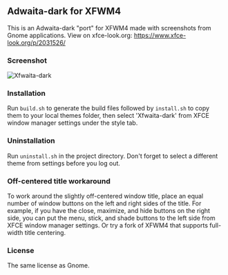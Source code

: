 ## Adwaita-dark for XFWM4

This is an Adwaita-dark "port" for XFWM4 made with screenshots from Gnome applications. View on xfce-look.org: https://www.xfce-look.org/p/2031526/

### Screenshot

![Xfwaita-dark](https://yusacetin.org/project-screenshots/xfwaita/xfwaita_screenshot_2.png)

### Installation

Run `build.sh` to generate the build files followed by `install.sh` to copy them to your local themes folder, then select 'Xfwaita-dark' from XFCE window manager settings under the style tab.

### Uninstallation

Run `uninstall.sh` in the project directory. Don't forget to select a different theme from settings before you log out.

### Off-centered title workaround

To work around the slightly off-centered window title, place an equal number of window buttons on the left and right sides of the title. For example, if you have the close, maximize, and hide buttons on the right side, you can put the menu, stick, and shade buttons to the left side from XFCE window manager settings. Or try a fork of XFWM4 that supports full-width title centering.

### License

The same license as Gnome.
